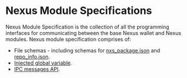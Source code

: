 # Nexus Module Specifications

Nexus Module Specification is the collection of all the programming interfaces for communicating between the base Nexus wallet and Nexus modules. Nexus module specification comprises of:

- File schemas - including schemas for [nxs_package.json](./nxs_package.json.md) and [repo_info.json](./repo_info.json.md).
- [Injected global variable](./InjectedGlobalVariable.md).
- [IPC messages API](./IPCMessagesAPI.md).